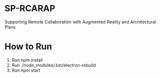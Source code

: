 # SP-RCARAP
Supporting Remote Collaboration with Augmented Reality and Architectural Plans

# How to Run

1. Run npm install
2. Run ./node_modules/.bin/electron-rebuild
3. Run npm start